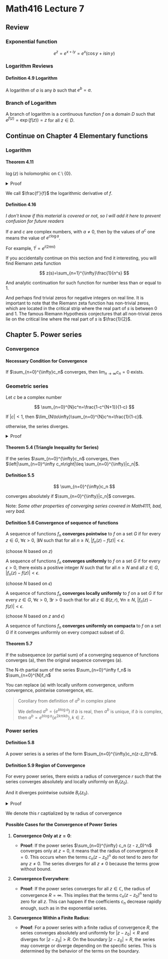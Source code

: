 # Math416 Lecture 7

## Review

### Exponential function

$$
e^z=e^{x+iy}=e^x(\cos y+i\sin y)
$$

### Logarithm Reviews

#### Definition 4.9 Logarithm

A logarithm of $a$ is any $b$ such that $e^b=a$.

### Branch of Logarithm

A branch of logarithm is a continuous function $f$ on a domain $D$ such that $e^{f(z)}=\exp(f(z))=z$ for all $z\in D$.

## Continue on Chapter 4 Elementary functions

### Logarithm

#### Theorem 4.11

$\log(z)$ is holomorphic on $\mathbb{C}\setminus\{0\}$.

<details>
<summary>Proof</summary>

We proved that $\frac{\partial}{\partial\overline{z}}e^{z}=0$ on $\mathbb{C}\setminus\{0\}$.

Then $\frac{d}{dz}e^{z}=\frac{\partial}{\partial x}e^{z}=0$ if we know that $e^{z}$ is holomorphic.

Since $\frac{d}{dz}e^{z}=e^{z}$, we know that $e^{z}$ is conformal, so any branch of logarithm is also conformal.

Since $\exp(\log(z))=z$, we know that $\log(z)$ is the inverse of $\exp(z)$, so $\frac{d}{dz}\log(z)=\frac{1}{e^{\log(z)}}=\frac{1}{z}$.

</details>

We call $\frac{f'}{f}$ the logarithmic derivative of $f$.

#### Definition 4.16

_I don't know if this material is covered or not, so I will add it here to prevent confusion for future readers_

If $a$ and $c$ are complex numbers, with $a\neq 0$, then by the values of $a^c$ one means the value of $e^{c\log a}$.

For example, $1^i=e^{i (2\pi n i)}$

If you accidentally continue on this section and find it interesting, you will find Riemann zeta function

$$
z(s)=\sum_{n=1}^{\infty}\frac{1}{n^s}
$$

And analytic continuation for such function for number less than or equal to $1$.

And perhaps find trivial zeros for negative integers on real line. It is important to note that the Riemann zeta function has non-trivial zeros, which are located in the critical strip where the real part of $s$ is between 0 and 1. The famous Riemann Hypothesis conjectures that all non-trivial zeros lie on the critical line where the real part of $s$ is $\frac{1}{2}$.

## Chapter 5. Power series

### Convergence

#### Necessary Condition for Convergence

If $\sum_{n=0}^{\infty}c_n$ converges, then $\lim_{n\to\infty}c_n=0$ exists.

### Geometric series

Let $c$ be a complex number

$$
\sum_{n=0}^{N}c^n=\frac{1-c^{N+1}}{1-c}
$$

If $|c|<1$, then $\lim_{N\to\infty}\sum_{n=0}^{N}c^n=\frac{1}{1-c}$.

otherwise, the series diverges.

<details>
<summary>Proof</summary>

The geometric series converges if $\frac{c^{N+1}}{1-c}$ converges.

$$
(1-c)(1+c+c^2+\cdots+c^N)=1-c^{N+1}
$$

If $|c|<1$, then $\lim_{N\to\infty}c^{N+1}=0$, so $\lim_{N\to\infty}(1-c)(1+c+c^2+\cdots+c^N)=1$.

If $|c|\geq 1$, then $c^{N+1}$ does not converge to 0, so the series diverges.

</details>

#### Theorem 5.4 (Triangle Inequality for Series)

If the series $\sum_{n=0}^{\infty}c_n$ converges, then $\left|\sum_{n=0}^\infty c_n\right|\leq \sum_{n=0}^{\infty}|c_n|$.

#### Definition 5.5

$$
\sum_{n=0}^{\infty}c_n
$$

converges absolutely if $\sum_{n=0}^{\infty}|c_n|$ converges.

Note: _Some other properties of converging series covered in Math4111, bad, very bad._

#### Definition 5.6 Convergence of sequence of functions

A sequence of functions $f_n$ **converges pointwise** to $f$ on a set $G$ if for every $z\in G$, $\forall\epsilon>0$, $\exists N$ such that for all $n\geq N$, $|f_n(z)-f(z)|<\epsilon$.

(choose $N$ based on $z$)

A sequence of functions $f_n$ **converges uniformly** to $f$ on a set $G$ if for every $\epsilon>0$, there exists a positive integer $N$ such that for all $n\geq N$ and all $z\in G$, $|f_n(z)-f(z)|<\epsilon$.

(choose $N$ based on $\epsilon$)

A sequence of functions $f_n$ **converges locally uniformly** to $f$ on a set $G$ if for every $z\in G$, $\forall\epsilon>0$, $\exists r>0$ such that for all $z\in B(z,r)$, $\forall n\geq N$, $|f_n(z)-f(z)|<\epsilon$.

(choose $N$ based on $z$ and $\epsilon$)

A sequence of functions $f_n$ **converges uniformly on compacta** to $f$ on a set $G$ if it converges uniformly on every compact subset of $G$.

#### Theorem 5.7

If the subsequence (or partial sum) of a converging sequence of functions converges (a), then the original sequence converges (a).

The N-th partial sum of the series $\sum_{n=0}^\infty f_n$ is $\sum_{n=0}^{N}f_n$

You can replace (a) with locally uniform convergence, uniform convergence, pointwise convergence, etc.

> Corollary from definition of $a^b$ in complex plane
> 
> We defined $a^b=\{e^{b\log a}\}$ if $b$ is real, then $a^b$ is unique, if $b$ is complex, then $a^b=e^{b\log a}\{e^{2k\pi ik b}\},k\in\mathbb{Z}$.

### Power series

#### Definition 5.8

A power series is a series of the form $\sum_{n=0}^{\infty}c_n(z-z_0)^n$.

#### Definition 5.9 Region of Convergence

For every power series, there exists a radius of convergence $r$ such that the series converges absolutely and locally uniformly on $B_r(z_0)$.

And it diverges pointwise outside $B_r(z_0)$.

<details>
<summary>Proof</summary>

Without loss of generality, we can assume that $z_0=0$.

Suppose that the power series is $\sum_{n=0}^{\infty}c_n (z)^n$ converges at $z=re^{i\theta}$.

We want to show that the series converges absolutely and uniformly on $\overline{B_r(0)}$ (_closed disk, I prefer to use this notation, although they use $\mathbb{D}$ for the disk (open disk)_).

We know $c_n r^ne^{in\theta}\to 0$ as $n\to\infty$.

So there exists $M\geq|c_n r^ne^{in\theta}|$ for all $n\in\mathbb{N}$.

So $\forall z\in\overline{B_r(0)}$, $|c_nz^n|\leq |c_n| |z|^n \leq M \left(\frac{|z|}{r}\right)^n$.

So $\sum_{n=0}^{\infty}|c_nz^n|$ converges absolutely.

So the series converges absolutely and uniformly on $\overline{B_r(0)}$.

If $|z| > r$, then $|c_n z^n|$ does not tend to zero, and the series diverges.

</details>

We denote this $r$ captialized by te radius of convergence

#### Possible Cases for the Convergence of Power Series

1. **Convergence Only at $z = 0$**:
   - **Proof**: If the power series $\sum_{n=0}^{\infty} c_n (z - z_0)^n$ converges only at $z = 0$, it means that the radius of convergence $R = 0$. This occurs when the terms $c_n (z - z_0)^n$ do not tend to zero for any $z \neq 0$. The series diverges for all $z \neq 0$ because the terms grow without bound.

2. **Convergence Everywhere**:
   - **Proof**: If the power series converges for all $z \in \mathbb{C}$, the radius of convergence $R = \infty$. This implies that the terms $c_n (z - z_0)^n$ tend to zero for all $z$. This can happen if the coefficients $c_n$ decrease rapidly enough, such as in the exponential series.

3. **Convergence Within a Finite Radius**:
   - **Proof**: For a power series with a finite radius of convergence $R$, the series converges absolutely and uniformly for $|z - z_0| < R$ and diverges for $|z - z_0| > R$. On the boundary $|z - z_0| = R$, the series may converge or diverge depending on the specific series. This is determined by the behavior of the terms on the boundary.
